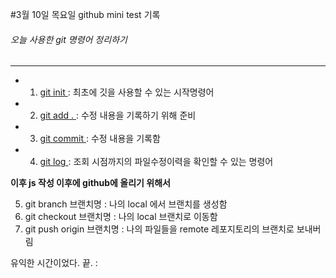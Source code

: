 #3월 10일 목요일 github mini test 기록

###### 오늘 사용한 git 명령어 정리하기
***

* 1. <u> git init </u> : 최초에 깃을 사용할 수 있는 시작명령어
* 2. <u> git add . </u> : 수정 내용을 기록하기 위해 준비 
* 3. <u> git commit </u> : 수정 내용을 기록함
* 4. <u> git log </u> : 조회 시점까지의 파일수정이력을 확인할 수 있는 명령어

__이후 js 작성 이후에 github에 올리기 위해서__

5. git branch 브랜치명 : 나의 local 에서 브랜치를 생성함 
6. git checkout 브랜치명 : 나의 local 브랜치로 이동함 
7. git push origin 브랜치명 : 나의 파일들을 remote 레포지토리의 브랜치로 보내버림

유익한 시간이었다. 끝. : 
